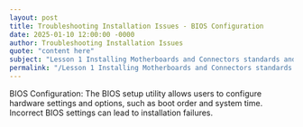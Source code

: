 ```yaml
---
layout: post
title: Troubleshooting Installation Issues - BIOS Configuration
date: 2025-01-10 12:00:00 -0000
author: Troubleshooting Installation Issues
quote: "content here"
subject: "Lesson 1 Installing Motherboards and Connectors standards and specifications"
permalink: "/Lesson 1 Installing Motherboards and Connectors standards and specifications/Troubleshooting Installation Issues/Troubleshooting Installation Issues - BIOS Configuration"
---
```


BIOS Configuration: The BIOS setup utility allows users to configure hardware settings and options, such as boot order and system time. Incorrect BIOS settings can lead to installation failures.
